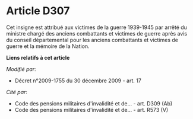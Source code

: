 # Article D307

Cet insigne est attribué aux victimes de la guerre 1939-1945 par arrêté du       ministre chargé des anciens combattants et
victimes de guerre après avis du conseil départemental pour les anciens combattants et victimes de guerre et la mémoire de la
Nation.

**Liens relatifs à cet article**

_Modifié par_:

  - Décret n°2009-1755 du 30 décembre 2009 - art. 17

_Cité par_:

  - Code des pensions militaires d'invalidité et de... - art. D309 (Ab)
  - Code des pensions militaires d'invalidité et de... - art. R573 (V)
